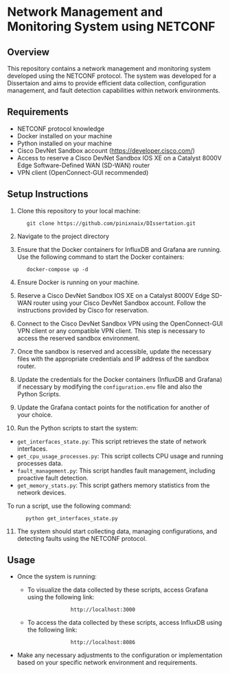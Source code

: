 # Network Management and Monitoring System using NETCONF

## Overview
This repository contains a network management and monitoring system developed using the NETCONF protocol. The system was developed for a Dissertaion and aims to provide efficient data collection, configuration management, and fault detection capabilities within network environments.

## Requirements
- NETCONF protocol knowledge
- Docker installed on your machine
- Python installed on your machine
- Cisco DevNet Sandbox account (https://developer.cisco.com/)
- Access to reserve a Cisco DevNet Sandbox IOS XE on a Catalyst 8000V Edge Software-Defined WAN (SD-WAN) router
- VPN client (OpenConnect-GUI recommended)

## Setup Instructions
1. Clone this repository to your local machine:

          git clone https://github.com/pinixnaix/DIssertation.git

2. Navigate to the project directory

3. Ensure that the Docker containers for InfluxDB and Grafana are running. Use the following command to start the Docker containers:

          docker-compose up -d

4. Ensure Docker is running on your machine.

5. Reserve a Cisco DevNet Sandbox IOS XE on a Catalyst 8000V Edge SD-WAN router using your Cisco DevNet Sandbox account. Follow the instructions provided by Cisco for reservation.

6. Connect to the Cisco DevNet Sandbox VPN using the OpenConnect-GUI VPN client or any compatible VPN client. This step is necessary to access the reserved sandbox environment.

7. Once the sandbox is reserved and accessible, update the necessary files with the appropriate credentials and IP address of the sandbox router.

8. Update the credentials for the Docker containers (InfluxDB and Grafana) if necessary by modifying the `configuration.env` file and also the Python Scripts.

9. Update the Grafana contact points for the notification for another of your choice.  

10. Run the Python scripts to start the system:
   - `get_interfaces_state.py`: This script retrieves the state of network interfaces.
   - `get_cpu_usage_processes.py`: This script collects CPU usage and running processes data.
   - `fault_management.py`: This script handles fault management, including proactive fault detection.
   - `get_memory_stats.py`: This script gathers memory statistics from the network devices.

   To run a script, use the following command:

          python get_interfaces_state.py

11. The system should start collecting data, managing configurations, and detecting faults using the NETCONF protocol.

## Usage
- Once the system is running:
  - To visualize the data collected by these scripts,
    access Grafana using the following link:
  
                      http://localhost:3000
    
  - To access the data collected by these scripts,
    access InfluxDB using the following link:
  
                      http://localhost:8086
    
- Make any necessary adjustments to the configuration or implementation based on your specific network environment and requirements.



